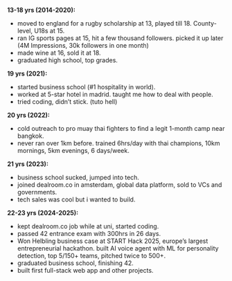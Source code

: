 **13-18 yrs (2014-2020):**  
- moved to england for a rugby scholarship at 13, played till 18. County-level, U18s at 15.  
- ran IG sports pages at 15, hit a few thousand followers. picked it up later (4M Impressions, 30k followers in one month)
- made wine at 16, sold it at 18.  
- graduated high school, top grades.

**19 yrs (2021):**  
- started business school (#1 hospitality in world).  
- worked at 5-star hotel in madrid. taught me how to deal with people.
- tried coding, didn’t stick. (tuto hell)

**20 yrs (2022):**  
- cold outreach to pro muay thai fighters to find a legit 1-month camp near bangkok.  
- never ran over 1km before. trained 6hrs/day with thai champions, 10km mornings, 5km evenings, 6 days/week.

**21 yrs (2023):**  
- business school sucked, jumped into tech.
- joined dealroom.co in amsterdam, global data platform, sold to VCs and governments.
- tech sales was cool but i wanted to build.

**22-23 yrs (2024-2025):**  
- kept dealroom.co job while at uni, started coding.  
- passed 42 entrance exam with 300hrs in 26 days.
- Won Helbling business case at START Hack 2025, europe’s largest entrepreneurial hackathon.
  built AI voice agent with ML for personality detection, top 5/150+ teams, pitched twice to 500+.
- graduated business school, finishing 42.  
- built first full-stack web app and other projects.

